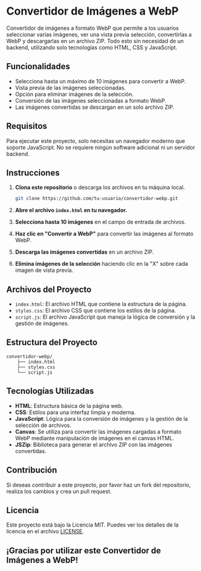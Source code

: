 # Convertidor de Imágenes a WebP

Convertidor de imágenes a formato WebP que permite a los usuarios seleccionar varias imágenes, ver una vista previa selección, convertirlas a WebP y descargarlas en un archivo ZIP. Todo esto sin necesidad de un backend, utilizando solo tecnologías como HTML, CSS y JavaScript.

## Funcionalidades

- Selecciona hasta un máximo de 10 imágenes para convertir a WebP.
- Vista previa de las imágenes seleccionadas.
- Opción para eliminar imágenes de la selección.
- Conversión de las imágenes seleccionadas a formato WebP.
- Las imágenes convertidas se descargan en un solo archivo ZIP.

## Requisitos

Para ejecutar este proyecto, solo necesitas un navegador moderno que soporte JavaScript. No se requiere ningún software adicional ni un servidor backend.

## Instrucciones

1. **Clona este repositorio** o descarga los archivos en tu máquina local.

    ```bash
    git clone https://github.com/tu-usuario/convertidor-webp.git
    ```

2. **Abre el archivo `index.html` en tu navegador.**

3. **Selecciona hasta 10 imágenes** en el campo de entrada de archivos.

4. **Haz clic en "Convertir a WebP"** para convertir las imágenes al formato WebP.

5. **Descarga las imágenes convertidas** en un archivo ZIP.

6. **Elimina imágenes de la selección** haciendo clic en la "X" sobre cada imagen de vista previa.

## Archivos del Proyecto

- `index.html`: El archivo HTML que contiene la estructura de la página.
- `styles.css`: El archivo CSS que contiene los estilos de la página.
- `script.js`: El archivo JavaScript que maneja la lógica de conversión y la gestión de imágenes.

## Estructura del Proyecto

```plaintext
convertidor-webp/ 
    ├── index.html 
    ├── styles.css 
    └── script.js
```

## Tecnologías Utilizadas

- **HTML**: Estructura básica de la página web.
- **CSS**: Estilos para una interfaz limpia y moderna.
- **JavaScript**: Lógica para la conversión de imágenes y la gestión de la selección de archivos.
- **Canvas**: Se utiliza para convertir las imágenes cargadas a formato WebP mediante manipulación de imágenes en el canvas HTML.
- **JSZip**: Biblioteca para generar el archivo ZIP con las imágenes convertidas.

## Contribución

Si deseas contribuir a este proyecto, por favor haz un fork del repositorio, realiza los cambios y crea un pull request.

## Licencia

Este proyecto está bajo la Licencia MIT. Puedes ver los detalles de la licencia en el archivo [LICENSE](LICENSE).

## ¡Gracias por utilizar este Convertidor de Imágenes a WebP!